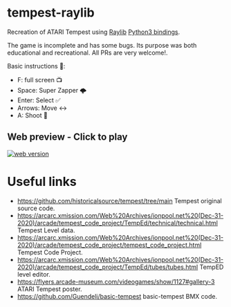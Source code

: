 # tempest-raylib
Recreation of ATARI Tempest using [Raylib](https://www.raylib.com/) [Python3 bindings](https://electronstudio.github.io/raylib-python-cffi/).

The game is incomplete and has some bugs. Its purpose was both educational and recreational. All PRs are very welcome!.

Basic instructions 📖:
- F: full screen 📺
- Space: Super Zapper 🌩️
- Enter: Select ✅
- Arrows: Move ↔️
- A: Shoot 🔫
## Web preview - Click to play
[![web version](https://github.com/user-attachments/assets/c2540da4-d1d9-4731-8e7c-dcb8dfb9db54)](https://emtyloc.github.io/tempest-raylib/)

# Useful links

- https://github.com/historicalsource/tempest/tree/main Tempest original source code.
- https://arcarc.xmission.com/Web%20Archives/ionpool.net%20(Dec-31-2020)/arcade/tempest_code_project/TempEd/technical/technical.html Tempest Level data.
- https://arcarc.xmission.com/Web%20Archives/ionpool.net%20(Dec-31-2020)/arcade/tempest_code_project/tempest_code_project.html Tempest Code Project.
- https://arcarc.xmission.com/Web%20Archives/ionpool.net%20(Dec-31-2020)/arcade/tempest_code_project/TempEd/tubes/tubes.html TempED level editor.
- https://flyers.arcade-museum.com/videogames/show/1127#gallery-3 ATARI Tempest poster.
- https://github.com/Guendeli/basic-tempest basic-tempest BMX code.
